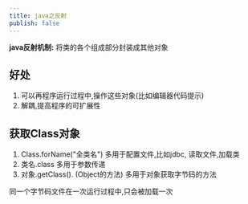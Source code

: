 ```yaml
---
title: java之反射
publish: false
---
```


**java反射机制:** 将类的各个组成部分封装成其他对象

## 好处

1. 可以再程序运行过程中,操作这些对象(比如编辑器代码提示)
2. 解耦,提高程序的可扩展性

## 获取Class对象

1. Class.forName("全类名")
   多用于配置文件,比如jdbc, 读取文件,加载类
2. 类名.class
   多用于参数传递
3. 对象.getClass(). (Object的方法)
   多用于对象获取字节码的方法

同一个字节码文件在一次运行过程中,只会被加载一次

